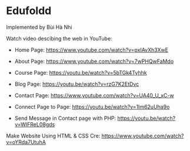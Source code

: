 # Edufoldd
Implemented by Bùi Hà Nhi

Watch video descibing the web in YouTube:
- Home Page: https://www.youtube.com/watch?v=pxIAvXh3XwE
- About Page: https://www.youtube.com/watch?v=7wPHQwFaMdo
- Course Page: https://youtu.be/watch?v=5bTGk4Tyhhk
- Blog Page: https://youtu.be/watch?v=rzG7K2EtDvc
- Contact Page: https://www.youtube.com/watch?v=UA40_U_xC-w

- Connect Page to Page: https://youtu.be/watch?v=1Im62uUha9o
- Send Message in Contact page with PHP: https://youtu.be/watch?v=WIFReL08gds


Make Website Using HTML &amp; CSS
Cre: https://www.youtube.com/watch?v=oYRda7UtuhA